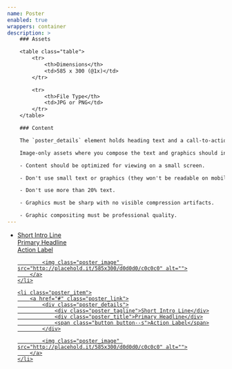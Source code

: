```yaml
---
name: Poster
enabled: true
wrappers: container
description: >
    ### Assets

    <table class="table">
        <tr>
            <th>Dimensions</th>
            <td>585 x 300 (@1x)</td>
        </tr>

        <tr>
            <th>File Type</th>
            <td>JPG or PNG</td>
        </tr>
    </table>

    ### Content

    The `poster_details` element holds heading text and a call-to-action, which are designed to scale with the pattern. Image composition should be considerate of the content's shape. It can be deleted for image-only usage.

    Image-only assets where you compose the text and graphics should include a clear heading and (one) call-to-action.

    - Content should be optimized for viewing on a small screen.

    - Don't use small text or graphics (they won't be readable on mobile devices).

    - Don't use more than 20% text.

    - Graphics must be sharp with no visible compression artifacts.

    - Graphic compositing must be professional quality.
---
```


<ul class="poster">
    <li class="poster_item">
        <a href="#" class="poster_link">
            <div class="poster_details">
                <div class="poster_tagline">Short Intro Line</div>
                <div class="poster_title">Primary Headline</div>
                <span class="button button--s">Action Label</span>
            </div>

            <img class="poster_image" src="http://placehold.it/585x300/d0d0d0/c0c0c0" alt="">
        </a>
    </li>

    <li class="poster_item">
        <a href="#" class="poster_link">
            <div class="poster_details">
                <div class="poster_tagline">Short Intro Line</div>
                <div class="poster_title">Primary Headline</div>
                <span class="button button--s">Action Label</span>
            </div>

            <img class="poster_image" src="http://placehold.it/585x300/d0d0d0/c0c0c0" alt="">
        </a>
    </li>
</ul>
